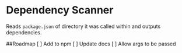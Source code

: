# Dependency Scanner
Reads `package.json` of directory it was called within and outputs dependencies.

##Roadmap
[ ] Add to npm
[ ] Update docs
[ ] Allow args to be passed
